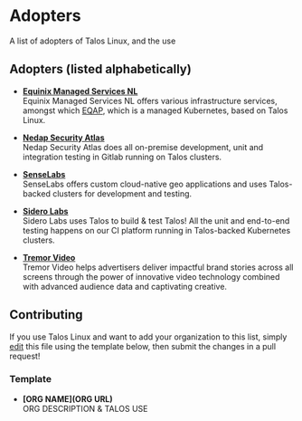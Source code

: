 # Adopters

A list of adopters of Talos Linux, and the use

## Adopters (listed alphabetically)
* **[Equinix Managed Services NL](https://www.equinix.nl/services/managed-services/netherlands)**  
  Equinix Managed Services NL offers various infrastructure services, amongst which [EQAP](https://www.equinix.nl/services/managed-services/netherlands/application-platform), which is a managed Kubernetes, based on Talos Linux.

* **[Nedap Security Atlas](https://nedapsecurityatlas.com)**  
  Nedap Security Atlas does all on-premise development, unit and integration testing in Gitlab running on Talos clusters.

* **[SenseLabs](https://senselabs.de)**  
  SenseLabs offers custom cloud-native geo applications and uses Talos-backed clusters for development and testing.
  
* **[Sidero Labs](https://www.siderolabs.com)**  
  Sidero Labs uses Talos to build & test Talos! All the unit and end-to-end testing happens on our CI platform running in Talos-backed Kubernetes clusters.
  
* **[Tremor Video](https://www.tremorvideo.com)**  
  Tremor Video helps advertisers deliver impactful brand stories across all screens through the power of innovative video technology combined with advanced audience data and captivating creative.

## Contributing

If you use Talos Linux and want to add your organization to this list, simply [edit](https://github.com/siderolabs/talos/edit/master/ADOPTERS.md) this file using the template below, then submit the changes in a pull request!

### Template

* **[ORG NAME](ORG URL)**  
  ORG DESCRIPTION & TALOS USE
